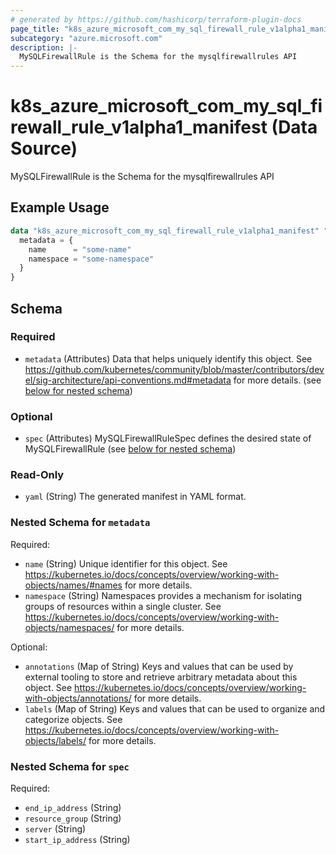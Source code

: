 ```yaml
---
# generated by https://github.com/hashicorp/terraform-plugin-docs
page_title: "k8s_azure_microsoft_com_my_sql_firewall_rule_v1alpha1_manifest Data Source - terraform-provider-k8s"
subcategory: "azure.microsoft.com"
description: |-
  MySQLFirewallRule is the Schema for the mysqlfirewallrules API
---
```


# k8s_azure_microsoft_com_my_sql_firewall_rule_v1alpha1_manifest (Data Source)

MySQLFirewallRule is the Schema for the mysqlfirewallrules API

## Example Usage

```terraform
data "k8s_azure_microsoft_com_my_sql_firewall_rule_v1alpha1_manifest" "example" {
  metadata = {
    name      = "some-name"
    namespace = "some-namespace"
  }
}
```

<!-- schema generated by tfplugindocs -->
## Schema

### Required

- `metadata` (Attributes) Data that helps uniquely identify this object. See https://github.com/kubernetes/community/blob/master/contributors/devel/sig-architecture/api-conventions.md#metadata for more details. (see [below for nested schema](#nestedatt--metadata))

### Optional

- `spec` (Attributes) MySQLFirewallRuleSpec defines the desired state of MySQLFirewallRule (see [below for nested schema](#nestedatt--spec))

### Read-Only

- `yaml` (String) The generated manifest in YAML format.

<a id="nestedatt--metadata"></a>
### Nested Schema for `metadata`

Required:

- `name` (String) Unique identifier for this object. See https://kubernetes.io/docs/concepts/overview/working-with-objects/names/#names for more details.
- `namespace` (String) Namespaces provides a mechanism for isolating groups of resources within a single cluster. See https://kubernetes.io/docs/concepts/overview/working-with-objects/namespaces/ for more details.

Optional:

- `annotations` (Map of String) Keys and values that can be used by external tooling to store and retrieve arbitrary metadata about this object. See https://kubernetes.io/docs/concepts/overview/working-with-objects/annotations/ for more details.
- `labels` (Map of String) Keys and values that can be used to organize and categorize objects. See https://kubernetes.io/docs/concepts/overview/working-with-objects/labels/ for more details.


<a id="nestedatt--spec"></a>
### Nested Schema for `spec`

Required:

- `end_ip_address` (String)
- `resource_group` (String)
- `server` (String)
- `start_ip_address` (String)
